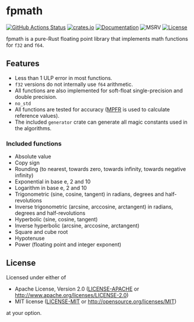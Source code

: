 # fpmath

[![GitHub Actions Status](https://github.com/eduardosm/rust-fpmath/workflows/CI/badge.svg)](https://github.com/eduardosm/rust-fpmath/actions)
[![crates.io](https://img.shields.io/crates/v/fpmath.svg)](https://crates.io/crates/fpmath)
[![Documentation](https://docs.rs/fpmath/badge.svg)](https://docs.rs/fpmath)
![MSRV](https://img.shields.io/badge/rustc-1.70+-lightgray.svg)
[![License](https://img.shields.io/crates/l/fpmath.svg)](#license)

fpmath is a pure-Rust floating point library that implements math functions for
`f32` and `f64`.

## Features

* Less than 1 ULP error in most functions.
* `f32` versions do not internally use `f64` arithmetic.
* All functions are also implemented for soft-float single-precision and double precision.
* `no_std`
* All functions are tested for accuracy ([MPFR] is used to calculate reference values).
* The included `generator` crate can generate all magic constants used in the algorithms.

[MPFR]: https://www.mpfr.org/

### Included functions

* Absolute value
* Copy sign
* Rounding (to nearest, towards zero, towards infinity, towards negative
  infinity)
* Exponential in base e, 2 and 10
* Logarithm in base e, 2 and 10
* Trigonometric (sine, cosine, tangent) in radians, degrees and
  half-revolutions
* Inverse trigonometric (arcsine, arccosine, arctangent) in radians, degrees
  and half-revolutions
* Hyperbolic (sine, cosine, tangent)
* Inverse hyperbolic (arcsine, arccosine, arctangent)
* Square and cube root
* Hypotenuse
* Power (floating point and integer exponent)

## License

Licensed under either of

* Apache License, Version 2.0 ([LICENSE-APACHE](LICENSE-APACHE) or
  <http://www.apache.org/licenses/LICENSE-2.0>)
* MIT license ([LICENSE-MIT](LICENSE-MIT) or
  <http://opensource.org/licenses/MIT>)

at your option.
